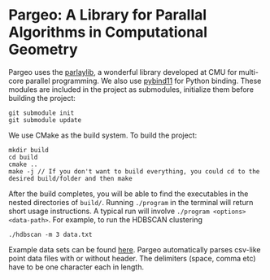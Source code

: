 # Pargeo: A Library for Parallal Algorithms in Computational Geometry

Pargeo uses the [parlaylib](https://github.com/cmuparlay/parlaylib), a wonderful library developed at CMU for multi-core parallel programming. We also use [pybind11](https://github.com/pybind/pybind11) for Python binding. These modules are included in the project as submodules, initialize them before building the project:

```
git submodule init
git submodule update
```

We use CMake as the build system. To build the project:

```
mkdir build
cd build
cmake ..
make -j // If you don't want to build everything, you could cd to the desired build/folder and then make
```

After the build completes, you will be able to find the executables in the nested directories of `build/`. Running `./program` in the terminal will return short usage instructions. A typical run will involve `./program <options> <data-path>`. For example, to run the HDBSCAN clustering

```
./hdbscan -m 3 data.txt
```

Example data sets can be found [here](https://github.com/wangyiqiu/pargeo/tree/main/test/datasets). Pargeo automatically parses csv-like point data files with or without header. The delimiters (space, comma etc) have to be one character each in length.
